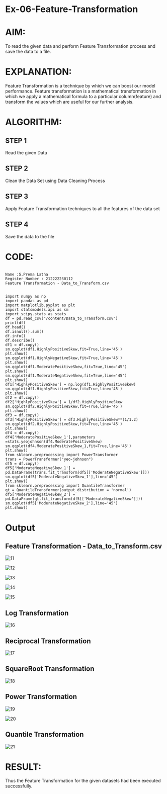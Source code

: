 # Ex-06-Feature-Transformation

# AIM:
To read the given data and perform Feature Transformation process and save the data to a file.

# EXPLANATION:
Feature Transformation is a technique by which we can boost our model performance. Feature transformation is a mathematical transformation in which we apply a mathematical formula to a particular column(feature) and transform the values which are useful for our further analysis.

# ALGORITHM:
## STEP 1
Read the given Data

## STEP 2
Clean the Data Set using Data Cleaning Process

## STEP 3
Apply Feature Transformation techniques to all the features of the data set

## STEP 4
Save the data to the file

# CODE:

```

Name :S.Prema Latha
Register Number : 212222230112
Feature Transformation - Data_to_Transform.csv


import numpy as np
import pandas as pd
import matplotlib.pyplot as plt
import statsmodels.api as sm
import scipy.stats as stats
df = pd.read_csv("/content/Data_to_Transform.csv")
print(df)
df.head()
df.isnull().sum()
df.info()
df.describe()
df1 = df.copy()
sm.qqplot(df1.HighlyPositiveSkew,fit=True,line='45')
plt.show()
sm.qqplot(df1.HighlyNegativeSkew,fit=True,line='45')
plt.show()
sm.qqplot(df1.ModeratePositiveSkew,fit=True,line='45')
plt.show()
sm.qqplot(df1.ModerateNegativeSkew,fit=True,line='45')
plt.show()
df1['HighlyPositiveSkew'] = np.log(df1.HighlyPositiveSkew)
sm.qqplot(df1.HighlyPositiveSkew,fit=True,line='45')
plt.show()
df2 = df.copy()
df2['HighlyPositiveSkew'] = 1/df2.HighlyPositiveSkew
sm.qqplot(df2.HighlyPositiveSkew,fit=True,line='45')
plt.show()
df3 = df.copy()
df3['HighlyPositiveSkew'] = df3.HighlyPositiveSkew**(1/1.2)
sm.qqplot(df2.HighlyPositiveSkew,fit=True,line='45')
plt.show()
df4 = df.copy()
df4['ModeratePositiveSkew_1'],parameters =stats.yeojohnson(df4.ModeratePositiveSkew)
sm.qqplot(df4.ModeratePositiveSkew_1,fit=True,line='45')
plt.show()
from sklearn.preprocessing import PowerTransformer 
trans = PowerTransformer("yeo-johnson")
df5 = df.copy()
df5['ModerateNegativeSkew_1'] = pd.DataFrame(trans.fit_transform(df5[['ModerateNegativeSkew']]))
sm.qqplot(df5['ModerateNegativeSkew_1'],line='45')
plt.show()
from sklearn.preprocessing import QuantileTransformer
qt = QuantileTransformer(output_distribution = 'normal')
df5['ModerateNegativeSkew_2'] = pd.DataFrame(qt.fit_transform(df5[['ModerateNegativeSkew']]))
sm.qqplot(df5['ModerateNegativeSkew_2'],line='45')
plt.show()

```

# Output
## Feature Transformation - Data_to_Transform.csv
![11](https://user-images.githubusercontent.com/120620842/233551168-7ac84ca1-ac4c-4c88-8ee1-166324eb52e4.png)

![12](https://user-images.githubusercontent.com/120620842/233551353-00496881-b503-4185-adbe-c0f472272359.png)

![13](https://user-images.githubusercontent.com/120620842/233551390-38c18bfc-1df8-4017-a14b-7cff3fed2f91.png)

![14](https://user-images.githubusercontent.com/120620842/233551413-73f9bce1-4204-4fd2-a9ee-216074959824.png)

![15](https://user-images.githubusercontent.com/120620842/233551432-b808496b-1c15-4595-bee7-d4e55cdb668b.png)

## Log Transformation
![16](https://user-images.githubusercontent.com/120620842/233551448-e5c6fec6-14da-41b3-b54c-e842e0430a76.png)

## Reciprocal Transformation
![17](https://user-images.githubusercontent.com/120620842/233551487-54ec03d7-8fe7-452a-8474-7d1e0a4f22d7.png)

## SquareRoot Transformation
![18](https://user-images.githubusercontent.com/120620842/233551518-3e2570ad-ddd3-42e1-ac84-022f1930e07f.png)

## Power Transformation
![19](https://user-images.githubusercontent.com/120620842/233551542-6ecc9a87-6be0-4fd4-b505-c73d2122c818.png)

![20](https://user-images.githubusercontent.com/120620842/233551567-f5f660f4-e6d2-453e-8007-401d5a1d6b86.png)

## Quantile Transformation
![21](https://user-images.githubusercontent.com/120620842/233551609-045b1764-3866-4a3b-97b2-76074337b122.png)

# RESULT:
Thus the Feature Transformation for the given datasets had been executed successfully.
